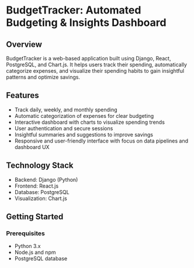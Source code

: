 # BudgetTracker: Automated Budgeting & Insights Dashboard

## Overview
BudgetTracker is a web-based application built using Django, React, PostgreSQL, and Chart.js. It helps users track their spending, automatically categorize expenses, and visualize their spending habits to gain insightful patterns and optimize savings.

## Features
- Track daily, weekly, and monthly spending
- Automatic categorization of expenses for clear budgeting
- Interactive dashboard with charts to visualize spending trends
- User authentication and secure sessions
- Insightful summaries and suggestions to improve savings
- Responsive and user-friendly interface with focus on data pipelines and dashboard UX

## Technology Stack
- Backend: Django (Python)
- Frontend: React.js
- Database: PostgreSQL
- Visualization: Chart.js

## Getting Started

### Prerequisites
- Python 3.x
- Node.js and npm
- PostgreSQL database


